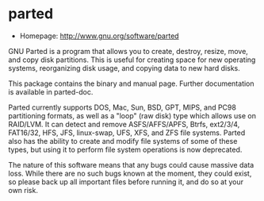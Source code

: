 # parted

* Homepage: http://www.gnu.org/software/parted

GNU Parted is a program that allows you to create, destroy, resize,
 move, and copy disk partitions. This is useful for creating space
 for new operating systems, reorganizing disk usage, and copying data
 to new hard disks.

 This package contains the binary and manual page. Further
 documentation is available in parted-doc.

 Parted currently supports DOS, Mac, Sun, BSD, GPT, MIPS, and PC98
 partitioning formats, as well as a "loop" (raw disk) type which
 allows use on RAID/LVM. It can detect and remove ASFS/AFFS/APFS,
 Btrfs, ext2/3/4, FAT16/32, HFS, JFS, linux-swap, UFS, XFS, and ZFS
 file systems. Parted also has the ability to create and modify file
 systems of some of these types, but using it to perform file system
 operations is now deprecated.

 The nature of this software means that any bugs could cause massive
 data loss. While there are no such bugs known at the moment, they
 could exist, so please back up all important files before running
 it, and do so at your own risk.
